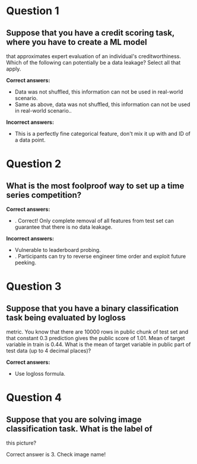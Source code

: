 # Question 1

## Suppose that you have a credit scoring task, where you have to create a ML model
that approximates expert evaluation of an individual's creditworthiness. Which
of the following can potentially be a data leakage? Select all that apply.

**Correct answers:**

* Data was not shuffled, this information can not be used in real-world scenario.
* Same as above, data was not shuffled, this information can not be used in
real-world scenario..

**Incorrect answers:**

* This is a perfectly fine categorical feature, don't mix it up with and ID of a
data point.

# Question 2

## What is the most foolproof way to set up a time series competition?

**Correct answers:**

* . Correct! Only complete removal of all features from test set can guarantee
that there is no data leakage.

**Incorrect answers:**

* Vulnerable to leaderboard probing.
* . Participants can try to reverse engineer time order and exploit future
peeking.

# Question 3

## Suppose that you have a binary classification task being evaluated by logloss
metric. You know that there are 10000 rows in public chunk of test set and that
constant 0.3 prediction gives the public score of 1.01. Mean of target variable
in train is 0.44. What is the mean of target variable in public part of test
data (up to 4 decimal places)?

**Correct answers:**

* Use logloss formula.

# Question 4

## Suppose that you are solving image classification task. What is the label of
this picture?

Correct answer is 3. Check image name!


